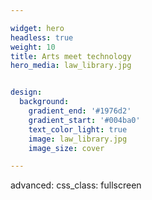 ```yaml
--- 

widget: hero
headless: true
weight: 10
title: Arts meet technology
hero_media: law_library.jpg


design:
  background:
    gradient_end: '#1976d2'
    gradient_start: '#004ba0'
    text_color_light: true
    image: law_library.jpg
    image_size: cover

---
```


advanced:
  css_class: fullscreen